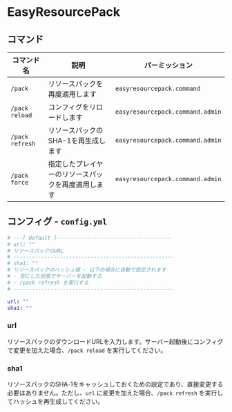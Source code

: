 # EasyResourcePack

## コマンド

| コマンド名 | 説明 | パーミッション |
|----------|------|-------------|
| `/pack` | リソースパックを再度適用します | `easyresourcepack.command` |
| `/pack reload` | コンフィグをリロードします | `easyresourcepack.command.admin` |
| `/pack refresh` | リソースパックのSHA-1を再生成します | `easyresourcepack.command.admin` |
| `/pack force` | 指定したプレイヤーのリソースパックを再度適用します | `easyresourcepack.command.admin` |

## コンフィグ - `config.yml`

```yaml
# ---[ Default ]-------------------------------------
# url: ""
# リソースパックのURL
# ----------------------------------------------------
# sha1: ""
# リソースパックのハッシュ値 - 以下の場合に自動で設定されます
# - 空にした状態でサーバーを起動する
# - /pack refresh を実行する
# ----------------------------------------------------

url: ""
sha1: ""
```

### url

リソースパックのダウンロードURLを入力します。サーバー起動後にコンフィグで変更を加えた場合、`/pack reload` を実行してください。

### sha1

リソースパックのSHA-1をキャッシュしておくための設定であり、直接変更する必要はありません。ただし、`url` に変更を加えた場合、`/pack refresh` を実行してハッシュを再生成してください。
